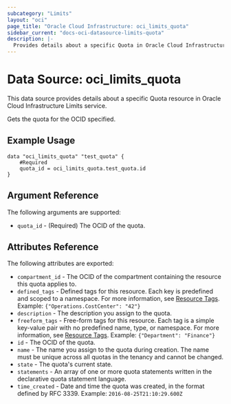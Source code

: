 ```yaml
---
subcategory: "Limits"
layout: "oci"
page_title: "Oracle Cloud Infrastructure: oci_limits_quota"
sidebar_current: "docs-oci-datasource-limits-quota"
description: |-
  Provides details about a specific Quota in Oracle Cloud Infrastructure Limits service
---
```


# Data Source: oci_limits_quota
This data source provides details about a specific Quota resource in Oracle Cloud Infrastructure Limits service.

Gets the quota for the OCID specified.

## Example Usage

```hcl
data "oci_limits_quota" "test_quota" {
	#Required
	quota_id = oci_limits_quota.test_quota.id
}
```

## Argument Reference

The following arguments are supported:

* `quota_id` - (Required) The OCID of the quota.


## Attributes Reference

The following attributes are exported:

* `compartment_id` - The OCID of the compartment containing the resource this quota applies to. 
* `defined_tags` - Defined tags for this resource. Each key is predefined and scoped to a namespace. For more information, see [Resource Tags](https://docs.cloud.oracle.com/iaas/Content/General/Concepts/resourcetags.htm). Example: `{"Operations.CostCenter": "42"}` 
* `description` - The description you assign to the quota.
* `freeform_tags` - Free-form tags for this resource. Each tag is a simple key-value pair with no predefined name, type, or namespace. For more information, see [Resource Tags](https://docs.cloud.oracle.com/iaas/Content/General/Concepts/resourcetags.htm). Example: `{"Department": "Finance"}` 
* `id` - The OCID of the quota.
* `name` - The name you assign to the quota during creation. The name must be unique across all quotas in the tenancy and cannot be changed. 
* `state` - The quota's current state.
* `statements` - An array of one or more quota statements written in the declarative quota statement language.
* `time_created` - Date and time the quota was created, in the format defined by RFC 3339. Example: `2016-08-25T21:10:29.600Z` 

